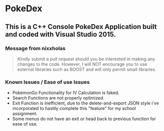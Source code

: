 # PokeDex 
## This is a C++ Console PokeDex Application built and coded with Visual Studio 2015. 

### Message from nixxholas 
> Kindly submit a pull request should you be interested in making any changes to the code. However, I will NOT encourage 
> you to use external libraries such as BOOST and will only permit small libraries. 

### Known Issues / Ease of use Issues 
* PokemonGo Functionality for IV Calculation is faked. 
* Search Functions are not properly optimized. 
* Exit Function is inefficient, due to the delete-and-export JSON style i've incorporated to hastily complete this "feature" for my school assignment. 
* Some menus do not have an exit or head back to previous function for ease of use. 
